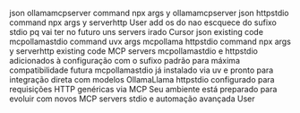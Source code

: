 json
ollamamcpserver 
command npx
args y ollamamcpserver
json
httpstdio 
command npx
args y serverhttp
User
add os do nao escquece do sufixo stdio pq vai ter no futuro uns servers irado
Cursor
json
  existing code 
mcpollamastdio 
command uvx
args mcpollama
httpstdio 
command npx
args y serverhttp
  existing code 
 MCP servers mcpollamastdio e httpstdio adicionados à configuração com o sufixo padrão para máxima compatibilidade futura
 mcpollamastdio já instalado via uv e pronto para integração direta com modelos OllamaLlama
 httpstdio configurado para requisições HTTP genéricas via MCP
Seu ambiente está preparado para evoluir com novos MCP servers stdio e automação avançada
User